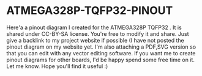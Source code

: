 # ATMEGA328P-TQFP32-PINOUT
Here'a a pinout diagram I created for the ATMEGA328P TQFP32 . It is shared under CC-BY-SA license. You're free to modify it and share. Just give a backlink to my project website if possible (I have not posted the pinout diagram on my website yet. I'm also attaching a PDF,SVG version so that you can edit with any vector editing software. If you want me to create pinout diagrams for other boards, I'd be happy spend some free time on it. Let me know. Hope you'll find it useful :)

